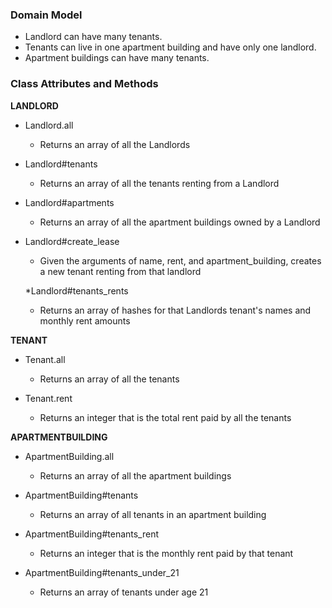### Domain Model

* Landlord can have many tenants.
* Tenants can live in one apartment building and have only one landlord.
* Apartment buildings can have many tenants.

### Class Attributes and Methods

**LANDLORD**

* Landlord.all
    * Returns an array of all the Landlords

* Landlord#tenants
    * Returns an array of all the tenants renting from a Landlord

* Landlord#apartments
    * Returns an array of all the apartment buildings owned by a Landlord

* Landlord#create_lease
    * Given the arguments of name, rent, and apartment_building, creates a new tenant renting from that landlord

  *Landlord#tenants_rents
    * Returns an array of hashes for that Landlords tenant's names and monthly rent amounts

**TENANT**

  * Tenant.all
    * Returns an array of all the tenants

  * Tenant.rent
    * Returns an integer that is the total rent paid by all the tenants

**APARTMENTBUILDING**

  * ApartmentBuilding.all
    * Returns an array of all the apartment buildings

  * ApartmentBuilding#tenants
    * Returns an array of all tenants in an apartment building

 * ApartmentBuilding#tenants_rent
    * Returns an integer that is the monthly rent paid by that tenant

  * ApartmentBuilding#tenants_under_21
    * Returns an array of tenants under age 21




